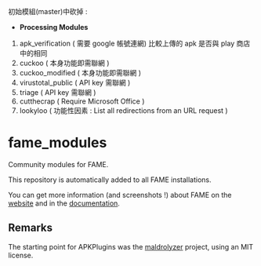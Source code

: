 初始模組(master)中砍掉 : 

* **Processing Modules**
1. apk_verification ( 需要 google 帳號連網)
    比較上傳的 apk 是否與 play 商店中的相同
2. cuckoo ( 本身功能即需聯網 )
3. cuckoo_modified ( 本身功能即需聯網 )
4. virustotal_public ( API key 需聯網 )
5. triage ( API key 需聯網 )
6. cutthecrap	( Require Microsoft Office )
7. lookyloo ( 功能性因素 :  List all redirections from an URL request )



# fame_modules

Community modules for FAME.

This repository is automatically added to all FAME installations.

You can get more information (and screenshots !) about FAME on the [website](https://certsocietegenerale.github.io/fame) and in the [documentation](https://fame.readthedocs.io/).

## Remarks

The starting point for APKPlugins was the [maldrolyzer](https://github.com/maldroid/maldrolyzer) project, using an MIT license.
